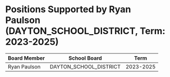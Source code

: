 # Positions Supported by Ryan Paulson (DAYTON_SCHOOL_DISTRICT, Term: 2023-2025)

| Board Member | School Board | Term |
|--------------|--------------|------|
| Ryan Paulson | DAYTON_SCHOOL_DISTRICT | 2023-2025 |

